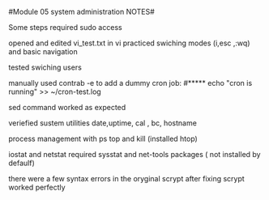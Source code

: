 #Module 05 system administration NOTES#


Some steps required sudo access

opened and edited vi_test.txt in vi practiced swiching modes (i,esc ,:wq) and basic navigation

tested swiching users 

manually used contrab -e to add a dummy cron job:
#***** echo "cron is running" >> ~/cron-test.log


sed command worked as expected

veriefied sustem utilities date,uptime, cal , bc, hostname 


process management with ps top and kill (installed htop)

iostat and netstat required sysstat and net-tools packages ( not installed by defaulf)



there were a few syntax errors in the oryginal scrypt 
after fixing scrypt worked perfectly 




